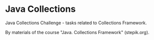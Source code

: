 # Java Collections

Java Collections Challenge - tasks related to Collections Framework.

By materials of the course "Java. Collections Framework" (stepik.org).